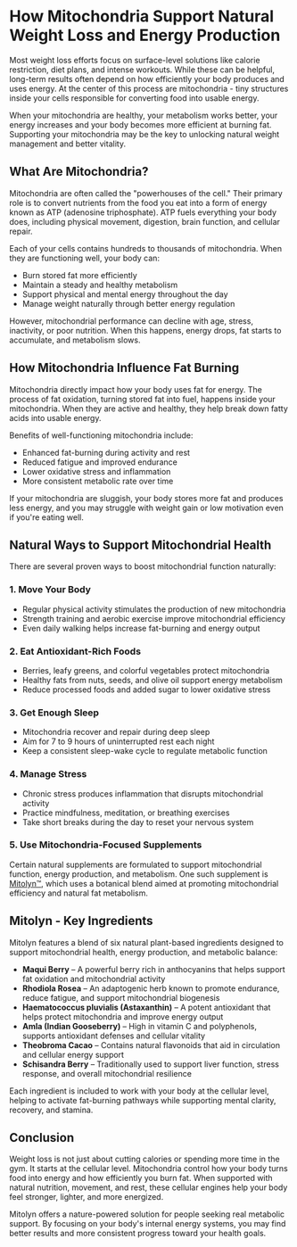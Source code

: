 # How Mitochondria Support Natural Weight Loss and Energy Production



Most weight loss efforts focus on surface-level solutions like calorie restriction, diet plans, and intense workouts. While these can be helpful, long-term results often depend on how efficiently your body produces and uses energy. At the center of this process are mitochondria - tiny structures inside your cells responsible for converting food into usable energy.

When your mitochondria are healthy, your metabolism works better, your energy increases and your body becomes more efficient at burning fat. Supporting your mitochondria may be the key to unlocking natural weight management and better vitality.

## What Are Mitochondria?

Mitochondria are often called the "powerhouses of the cell." Their primary role is to convert nutrients from the food you eat into a form of energy known as ATP (adenosine triphosphate). ATP fuels everything your body does, including physical movement, digestion, brain function, and cellular repair.

Each of your cells contains hundreds to thousands of mitochondria. When they are functioning well, your body can:

- Burn stored fat more efficiently
- Maintain a steady and healthy metabolism
- Support physical and mental energy throughout the day
- Manage weight naturally through better energy regulation

However, mitochondrial performance can decline with age, stress, inactivity, or poor nutrition. When this happens, energy drops, fat starts to accumulate, and metabolism slows.

## How Mitochondria Influence Fat Burning

Mitochondria directly impact how your body uses fat for energy. The process of fat oxidation, turning stored fat into fuel, happens inside your mitochondria. When they are active and healthy, they help break down fatty acids into usable energy.

Benefits of well-functioning mitochondria include:

- Enhanced fat-burning during activity and rest
- Reduced fatigue and improved endurance
- Lower oxidative stress and inflammation
- More consistent metabolic rate over time

If your mitochondria are sluggish, your body stores more fat and produces less energy, and you may struggle with weight gain or low motivation even if you're eating well.

## Natural Ways to Support Mitochondrial Health

There are several proven ways to boost mitochondrial function naturally:

### 1. Move Your Body

- Regular physical activity stimulates the production of new mitochondria
- Strength training and aerobic exercise improve mitochondrial efficiency
- Even daily walking helps increase fat-burning and energy output

### 2. Eat Antioxidant-Rich Foods

- Berries, leafy greens, and colorful vegetables protect mitochondria
- Healthy fats from nuts, seeds, and olive oil support energy metabolism
- Reduce processed foods and added sugar to lower oxidative stress

### 3. Get Enough Sleep

- Mitochondria recover and repair during deep sleep
- Aim for 7 to 9 hours of uninterrupted rest each night
- Keep a consistent sleep-wake cycle to regulate metabolic function

### 4. Manage Stress

- Chronic stress produces inflammation that disrupts mitochondrial activity
- Practice mindfulness, meditation, or breathing exercises
- Take short breaks during the day to reset your nervous system

### 5. Use Mitochondria-Focused Supplements

Certain natural supplements are formulated to support mitochondrial function, energy production, and metabolism. One such supplement is [Mitolyn™](https://mitolyninfo.com), which uses a botanical blend aimed at promoting mitochondrial efficiency and natural fat metabolism.

## Mitolyn - Key Ingredients

Mitolyn features a blend of six natural plant-based ingredients designed to support mitochondrial health, energy production, and metabolic balance:

- **Maqui Berry** – A powerful berry rich in anthocyanins that helps support fat oxidation and mitochondrial activity  
- **Rhodiola Rosea** – An adaptogenic herb known to promote endurance, reduce fatigue, and support mitochondrial biogenesis  
- **Haematococcus pluvialis (Astaxanthin)** – A potent antioxidant that helps protect mitochondria and improve energy output  
- **Amla (Indian Gooseberry)** – High in vitamin C and polyphenols, supports antioxidant defenses and cellular vitality  
- **Theobroma Cacao** – Contains natural flavonoids that aid in circulation and cellular energy support  
- **Schisandra Berry** – Traditionally used to support liver function, stress response, and overall mitochondrial resilience  

Each ingredient is included to work with your body at the cellular level, helping to activate fat-burning pathways while supporting mental clarity, recovery, and stamina.

## Conclusion

Weight loss is not just about cutting calories or spending more time in the gym. It starts at the cellular level. Mitochondria control how your body turns food into energy and how efficiently you burn fat. When supported with natural nutrition, movement, and rest, these cellular engines help your body feel stronger, lighter, and more energized.

Mitolyn offers a nature-powered solution for people seeking real metabolic support. By focusing on your body's internal energy systems, you may find better results and more consistent progress toward your health goals.
